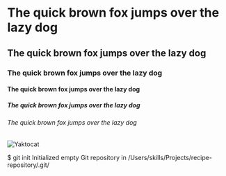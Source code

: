 # The quick brown fox jumps over the lazy dog
## The quick brown fox jumps over the lazy dog
### The quick brown fox jumps over the lazy dog
#### The quick brown fox jumps over the lazy dog
##### The quick brown fox jumps over the lazy dog
###### The quick brown fox jumps over the lazy dog

![Yaktocat](https://octodex.github.com/images/yaktocat.png)

$ git init
Initialized empty Git repository in /Users/skills/Projects/recipe-repository/.git/
